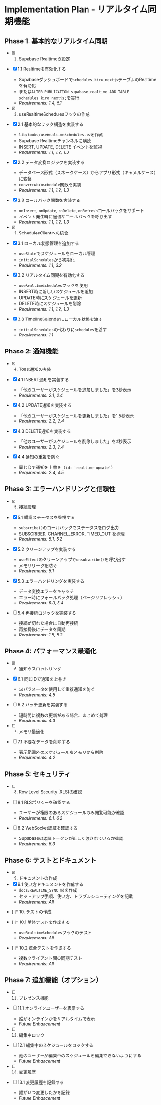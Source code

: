 # Implementation Plan - リアルタイム同期機能

## Phase 1: 基本的なリアルタイム同期

- [x] 1. Supabase Realtimeの設定
- [x] 1.1 Realtimeを有効化する
  - Supabaseダッシュボードで`schedules_kiro_nextjs`テーブルのRealtimeを有効化
  - または`ALTER PUBLICATION supabase_realtime ADD TABLE schedules_kiro_nextjs;`を実行
  - _Requirements: 1.4, 5.1_

- [x] 2. useRealtimeSchedulesフックの作成
- [x] 2.1 基本的なフック構造を実装する
  - `lib/hooks/useRealtimeSchedules.ts`を作成
  - Supabase Realtimeチャンネルに購読
  - INSERT, UPDATE, DELETE イベントを監視
  - _Requirements: 1.1, 1.2, 1.3_

- [x] 2.2 データ変換ロジックを実装する
  - データベース形式（スネークケース）からアプリ形式（キャメルケース）に変換
  - `convertDbToSchedule`関数を実装
  - _Requirements: 1.1, 1.2, 1.3_

- [x] 2.3 コールバック関数を実装する
  - `onInsert`, `onUpdate`, `onDelete`, `onRefresh`コールバックをサポート
  - イベント発生時に適切なコールバックを呼び出す
  - _Requirements: 1.1, 1.2, 1.3_

- [x] 3. SchedulesClientへの統合
- [x] 3.1 ローカル状態管理を追加する
  - `useState`でスケジュールをローカル管理
  - `initialSchedules`から初期化
  - _Requirements: 1.1, 3.2_

- [x] 3.2 リアルタイム同期を有効化する
  - `useRealtimeSchedules`フックを使用
  - INSERT時に新しいスケジュールを追加
  - UPDATE時にスケジュールを更新
  - DELETE時にスケジュールを削除
  - _Requirements: 1.1, 1.2, 1.3_

- [x] 3.3 TimelineCalendarにローカル状態を渡す
  - `initialSchedules`の代わりに`schedules`を渡す
  - _Requirements: 1.1_

## Phase 2: 通知機能

- [x] 4. Toast通知の実装
- [x] 4.1 INSERT通知を実装する
  - 「他のユーザーがスケジュールを追加しました」を2秒表示
  - _Requirements: 2.1, 2.4_

- [x] 4.2 UPDATE通知を実装する
  - 「他のユーザーがスケジュールを更新しました」を1.5秒表示
  - _Requirements: 2.2, 2.4_

- [x] 4.3 DELETE通知を実装する
  - 「他のユーザーがスケジュールを削除しました」を2秒表示
  - _Requirements: 2.3, 2.4_

- [x] 4.4 通知の重複を防ぐ
  - 同じIDで通知を上書き（`id: 'realtime-update'`）
  - _Requirements: 2.4, 4.5_

## Phase 3: エラーハンドリングと信頼性

- [x] 5. 接続管理
- [x] 5.1 購読ステータスを監視する
  - `subscribe()`のコールバックでステータスをログ出力
  - SUBSCRIBED, CHANNEL_ERROR, TIMED_OUT を処理
  - _Requirements: 5.1, 5.2_

- [x] 5.2 クリーンアップを実装する
  - `useEffect`のクリーンアップで`unsubscribe()`を呼び出す
  - メモリリークを防ぐ
  - _Requirements: 5.1_

- [x] 5.3 エラーハンドリングを実装する


  - データ変換エラーをキャッチ
  - エラー時にフォールバック処理（ページリフレッシュ）
  - _Requirements: 5.3, 5.4_



- [ ] 5.4 再接続ロジックを実装する
  - 接続が切れた場合に自動再接続
  - 再接続後にデータを同期
  - _Requirements: 1.5, 5.2_

## Phase 4: パフォーマンス最適化

- [x] 6. 通知のスロットリング
- [x] 6.1 同じIDで通知を上書き
  - `id`パラメータを使用して重複通知を防ぐ
  - _Requirements: 4.5_

- [ ] 6.2 バッチ更新を実装する
  - 短時間に複数の更新がある場合、まとめて処理
  - _Requirements: 4.3_

- [ ] 7. メモリ最適化
- [ ] 7.1 不要なデータを削除する
  - 表示範囲外のスケジュールをメモリから削除
  - _Requirements: 4.2_

## Phase 5: セキュリティ

- [ ] 8. Row Level Security (RLS)の確認
- [ ] 8.1 RLSポリシーを確認する
  - ユーザーが権限のあるスケジュールのみ閲覧可能か確認
  - _Requirements: 6.1, 6.2_

- [ ] 8.2 WebSocket認証を確認する
  - Supabaseの認証トークンが正しく渡されているか確認
  - _Requirements: 6.3_

## Phase 6: テストとドキュメント

- [x] 9. ドキュメントの作成
- [x] 9.1 使い方ドキュメントを作成する
  - `docs/REALTIME_SYNC.md`を作成
  - セットアップ手順、使い方、トラブルシューティングを記載
  - _Requirements: All_

- [ ]* 10. テストの作成
- [ ]* 10.1 単体テストを作成する
  - `useRealtimeSchedules`フックのテスト
  - _Requirements: All_

- [ ]* 10.2 統合テストを作成する
  - 複数クライアント間の同期テスト
  - _Requirements: All_

## Phase 7: 追加機能（オプション）

- [ ] 11. プレゼンス機能
- [ ] 11.1 オンラインユーザーを表示する
  - 誰がオンラインかをリアルタイムで表示
  - _Future Enhancement_

- [ ] 12. 編集中ロック
- [ ] 12.1 編集中のスケジュールをロックする
  - 他のユーザーが編集中のスケジュールを編集できないようにする
  - _Future Enhancement_

- [ ] 13. 変更履歴
- [ ] 13.1 変更履歴を記録する
  - 誰がいつ変更したかを記録
  - _Future Enhancement_
